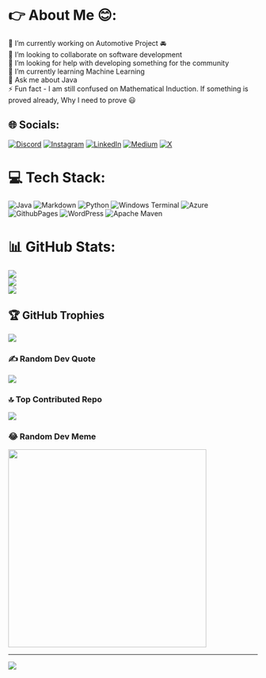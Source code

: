 

<!--
**SudegoraAnkit/SudegoraAnkit** is a ✨ _special_ ✨ repository because its `README.md` (this file) appears on your GitHub profile.

Here are some ideas to get you started:

- 🔭 I’m currently working on ...
- 🌱 I’m currently learning ...
- 👯 I’m looking to collaborate on ...
- 🤔 I’m looking for help with ...
- 💬 Ask me about ...
- 📫 How to reach me: ...
- 😄 Pronouns: ...
- ⚡ Fun fact: ...
-->

# 👉 About Me 😊:
🔭 I’m currently working on Automotive Project 🚘<br>👯 I’m looking to collaborate on software development<br>🤝 I’m looking for help with developing something for the community<br>🌱 I’m currently learning Machine Learning <br>💬 Ask me about Java<br>⚡ Fun fact - I am still confused on Mathematical Induction. If something is proved already, Why I need to prove 😃


## 🌐 Socials:
[![Discord](https://img.shields.io/badge/Discord-%237289DA.svg?logo=discord&logoColor=white)](https://discord.gg/https://discord.com/channels/@me/1217879670289334343) [![Instagram](https://img.shields.io/badge/Instagram-%23E4405F.svg?logo=Instagram&logoColor=white)](https://instagram.com/ankitsudegora) [![LinkedIn](https://img.shields.io/badge/LinkedIn-%230077B5.svg?logo=linkedin&logoColor=white)](https://linkedin.com/in/https://in.linkedin.com/in/ankitsudegora) [![Medium](https://img.shields.io/badge/Medium-12100E?logo=medium&logoColor=white)](https://medium.com/@@ankitrai.dev) [![X](https://img.shields.io/badge/X-black.svg?logo=X&logoColor=white)](https://x.com/sudegora_ankit) 

# 💻 Tech Stack:
![Java](https://img.shields.io/badge/java-%23ED8B00.svg?style=for-the-badge&logo=openjdk&logoColor=white) ![Markdown](https://img.shields.io/badge/markdown-%23000000.svg?style=for-the-badge&logo=markdown&logoColor=white) ![Python](https://img.shields.io/badge/python-3670A0?style=for-the-badge&logo=python&logoColor=ffdd54) ![Windows Terminal](https://img.shields.io/badge/Windows%20Terminal-%234D4D4D.svg?style=for-the-badge&logo=windows-terminal&logoColor=white) ![Azure](https://img.shields.io/badge/azure-%230072C6.svg?style=for-the-badge&logo=microsoftazure&logoColor=white) ![GithubPages](https://img.shields.io/badge/github%20pages-121013?style=for-the-badge&logo=github&logoColor=white) ![WordPress](https://img.shields.io/badge/WordPress-%23117AC9.svg?style=for-the-badge&logo=WordPress&logoColor=white) ![Apache Maven](https://img.shields.io/badge/Apache%20Maven-C71A36?style=for-the-badge&logo=Apache%20Maven&logoColor=white)
# 📊 GitHub Stats:
![](https://github-readme-stats.vercel.app/api?username=SudegoraAnkit&theme=dark&hide_border=false&include_all_commits=true&count_private=true)<br/>
![](https://github-readme-streak-stats.herokuapp.com/?user=SudegoraAnkit&theme=dark&hide_border=false)<br/>
![](https://github-readme-stats.vercel.app/api/top-langs/?username=SudegoraAnkit&theme=dark&hide_border=false&include_all_commits=true&count_private=true&layout=compact)

## 🏆 GitHub Trophies
![](https://github-profile-trophy.vercel.app/?username=SudegoraAnkit&theme=radical&no-frame=false&no-bg=false&margin-w=4)

### ✍️ Random Dev Quote
![](https://quotes-github-readme.vercel.app/api?type=vetical&theme=radical)

### 🔝 Top Contributed Repo
![](https://github-contributor-stats.vercel.app/api?username=SudegoraAnkit&limit=5&theme=dark_dimmed&combine_all_yearly_contributions=true)

### 😂 Random Dev Meme
<img src='https://randommeme-five.vercel.app/' style="height: 400px;"/>

---
[![](https://visitcount.itsvg.in/api?id=SudegoraAnkit&icon=5&color=1)](https://visitcount.itsvg.in)

<!-- Proudly created with GPRM ( https://gprm.itsvg.in ) -->
